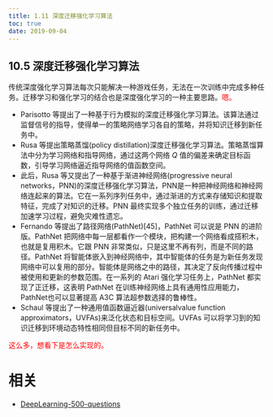```yaml
---
title: 1.11 深度迁移强化学习算法
toc: true
date: 2019-09-04
---
```


## 10.5 深度迁移强化学习算法

传统深度强化学习算法每次只能解决一种游戏任务，无法在一次训练中完成多种任务。迁移学习和强化学习的结合也是深度强化学习的一种主要思路。<span style="color:red;">嗯。</span>

- Parisotto 等提出了一种基于行为模拟的深度迁移强化学习算法。该算法通过监督信号的指导，使得单一的策略网络学习各自的策略，并将知识迁移到新任务中。
- Rusa 等提出策略蒸馏(policy distillation)深度迁移强化学习算法。策略蒸馏算法中分为学习网络和指导网络，通过这两个网络 $Q$ 值的偏差来确定目标函数，引导学习网络逼近指导网络的值函数空间。
- 此后，Rusa 等又提出了一种基于渐进神经网络(progressive neural networks，PNN)的深度迁移强化学习算法，PNN是一种把神经网络和神经网络连起来的算法。它在一系列序列任务中，通过渐进的方式来存储知识和提取特征，完成了对知识的迁移。PNN 最终实现多个独立任务的训练，通过迁移加速学习过程，避免灾难性遗忘。
- Fernando 等提出了路径网络(PathNet)[45]，PathNet 可以说是 PNN 的进阶版。PathNet 把网络中每一层都看作一个模块，把构建一个网络看成搭积木，也就是复用积木。它跟 PNN 非常类似，只是这里不再有列，而是不同的路径。PathNet 将智能体嵌入到神经网络中，其中智能体的任务是为新任务发现网络中可以复用的部分。智能体是网络之中的路径，其决定了反向传播过程中被使用和更新的参数范围。在一系列的 Atari 强化学习任务上，PathNet 都实现了正迁移，这表明 PathNet 在训练神经网络上具有通用性应用能力，PathNet也可以显著提高 A3C 算法超参数选择的鲁棒性。
- Schaul 等提出了一种通用值函数逼近器(universalvalue function approximators，UVFAs)来泛化状态和目标空间。UVFAs 可以将学习到的知识迁移到环境动态特性相同但目标不同的新任务中。

<span style="color:red;">这么多，想看下是怎么实现的。</span>





# 相关

- [DeepLearning-500-questions](https://github.com/scutan90/DeepLearning-500-questions)
